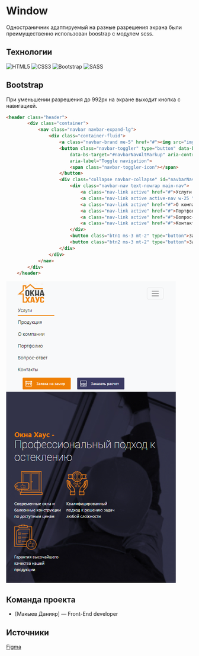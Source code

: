 # Window
Одностраничник адаптируемый на разные разрешения экрана были преимущественно использован boostrap с модулем scss.
## Технологии
![HTML5](https://img.shields.io/badge/html5-%23E34F26.svg?style=for-the-badge&logo=html5&logoColor=white)
![CSS3](https://img.shields.io/badge/css3-%231572B6.svg?style=for-the-badge&logo=css3&logoColor=white)
![Bootstrap](https://img.shields.io/badge/bootstrap-%238511FA.svg?style=for-the-badge&logo=bootstrap&logoColor=white)
![SASS](https://img.shields.io/badge/SASS-hotpink.svg?style=for-the-badge&logo=SASS&logoColor=white)
## Bootstrap
При уменьшении разрешения до 992px на экране выходит кнопка с навигацией. 
``` html
<header class="header">
        <div class="container">
            <nav class="navbar navbar-expand-lg">
                <div class="container-fluid">
                    <a class="navbar-brand me-5" href="#"><img src="img/logo.svg" alt=""></a>
                    <button class="navbar-toggler" type="button" data-bs-toggle="collapse"
                        data-bs-target="#navbarNavAltMarkup" aria-controls="navbarNavAltMarkup" aria-expanded="false"
                        aria-label="Toggle navigation">
                        <span class="navbar-toggler-icon"></span>
                    </button>
                    <div class="collapse navbar-collapse" id="navbarNavAltMarkup">
                        <div class="navbar-nav text-nowrap main-nav">
                            <a class="nav-link active" href="#">Услуги </a>
                            <a class="nav-link active active-nav w-25 " href="#">Продукция</a>
                            <a class="nav-link active" href="#">О компании</a>
                            <a class="nav-link active" href="#">Портфолио</a>
                            <a class="nav-link active" href="#">Вопрос-ответ</a>
                            <a class="nav-link active" href="#">Контакты</a>
                        </div>
                        <button class="btn1 ms-3 mt-2" type="button">Заявка на замер</button>
                        <button class="btn2 ms-3 mt-2" type="button">Заказать расчет</button>
                    </div>
                </div>
            </nav>
        </div>
    </header>

```
![logo](img/header-pic-md.PNG)

## Команда проекта


- [Макыев Данияр] — Front-End developer

## Источники
[Figma](https://www.figma.com/file/jQ4cfanZXfDBmsXOyDh6ol/Realco-project?type=design&node-id=8-62&mode=design&t=5bN43qYv8CAcgQSP-0)
